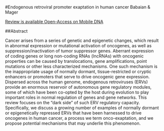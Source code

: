 #Endogenous retroviral promoter exaptation in human cancer
Babaian & Mager

[Review is available Open-Access on Mobile DNA](http://mobilednajournal.biomedcentral.com/articles/10.1186/s13100-016-0080-x)

##Abstract

Cancer arises from a series of genetic and epigenetic changes, which result in abnormal expression or mutational activation of oncogenes, as well as suppression/inactivation of tumor suppressor genes. Aberrant expression of coding genes or long non-coding RNAs (lncRNAs) with oncogenic properties can be caused by translocations, gene amplifications, point mutations or other less characterized mechanisms. One such mechanism is the inappropriate usage of normally dormant, tissue-restricted or cryptic enhancers or promoters that serve to drive oncogenic gene expression. Dispersed across the human genome, endogenous retroviruses (ERVs) provide an enormous reservoir of autonomous gene regulatory modules, some of which have been co-opted by the host during evolution to play important roles in normal regulation of genes and gene networks. This review focuses on the “dark side” of such ERV regulatory capacity. Specifically, we discuss a growing number of examples of normally dormant or epigenetically repressed ERVs that have been harnessed to drive oncogenes in human cancer, a process we term onco-exaptation, and we propose potential mechanisms that may underlie this phenomenon.
